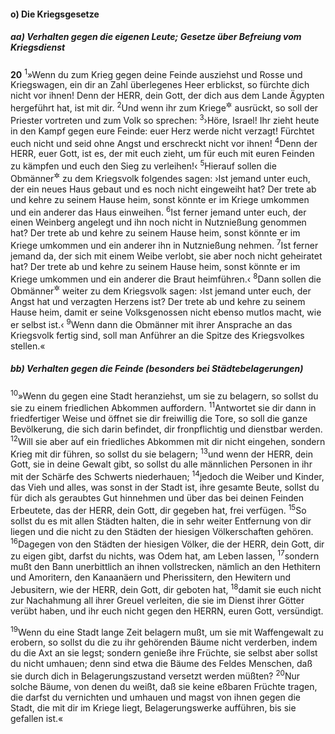 #### o) Die Kriegsgesetze

##### aa) Verhalten gegen die eigenen Leute; Gesetze über Befreiung vom Kriegsdienst

__20__
<sup>1</sup>»Wenn du zum Krieg gegen deine Feinde ausziehst und Rosse und Kriegswagen, ein dir an Zahl überlegenes Heer erblickst, so fürchte dich nicht vor ihnen! Denn der HERR, dein Gott, der dich aus dem Lande Ägypten hergeführt hat, ist mit dir.
<sup>2</sup>Und wenn ihr zum Kriege<sup title="oder: zur Schlacht?">&#x2732;</sup> ausrückt, so soll der Priester vortreten und zum Volk so sprechen:
<sup>3</sup>›Höre, Israel! Ihr zieht heute in den Kampf gegen eure Feinde: euer Herz werde nicht verzagt! Fürchtet euch nicht und seid ohne Angst und erschreckt nicht vor ihnen!
<sup>4</sup>Denn der HERR, euer Gott, ist es, der mit euch zieht, um für euch mit euren Feinden zu kämpfen und euch den Sieg zu verleihen!‹
<sup>5</sup>Hierauf sollen die Obmänner<sup title="vgl. 1,15">&#x2732;</sup> zu dem Kriegsvolk folgendes sagen: ›Ist jemand unter euch, der ein neues Haus gebaut und es noch nicht eingeweiht hat? Der trete ab und kehre zu seinem Hause heim, sonst könnte er im Kriege umkommen und ein anderer das Haus einweihen.
<sup>6</sup>Ist ferner jemand unter euch, der einen Weinberg angelegt und ihn noch nicht in Nutznießung genommen hat? Der trete ab und kehre zu seinem Hause heim, sonst könnte er im Kriege umkommen und ein anderer ihn in Nutznießung nehmen.
<sup>7</sup>Ist ferner jemand da, der sich mit einem Weibe verlobt, sie aber noch nicht geheiratet hat? Der trete ab und kehre zu seinem Hause heim, sonst könnte er im Kriege umkommen und ein anderer die Braut heimführen.‹
<sup>8</sup>Dann sollen die Obmänner<sup title="vgl. 1,15">&#x2732;</sup> weiter zu dem Kriegsvolk sagen: ›Ist jemand unter euch, der Angst hat und verzagten Herzens ist? Der trete ab und kehre zu seinem Hause heim, damit er seine Volksgenossen nicht ebenso mutlos macht, wie er selbst ist.‹
<sup>9</sup>Wenn dann die Obmänner mit ihrer Ansprache an das Kriegsvolk fertig sind, soll man Anführer an die Spitze des Kriegsvolkes stellen.«

##### bb) Verhalten gegen die Feinde (besonders bei Städtebelagerungen)

<sup>10</sup>»Wenn du gegen eine Stadt heranziehst, um sie zu belagern, so sollst du sie zu einem friedlichen Abkommen auffordern.
<sup>11</sup>Antwortet sie dir dann in friedfertiger Weise und öffnet sie dir freiwillig die Tore, so soll die ganze Bevölkerung, die sich darin befindet, dir fronpflichtig und dienstbar werden.
<sup>12</sup>Will sie aber auf ein friedliches Abkommen mit dir nicht eingehen, sondern Krieg mit dir führen, so sollst du sie belagern;
<sup>13</sup>und wenn der HERR, dein Gott, sie in deine Gewalt gibt, so sollst du alle männlichen Personen in ihr mit der Schärfe des Schwerts niederhauen;
<sup>14</sup>jedoch die Weiber und Kinder, das Vieh und alles, was sonst in der Stadt ist, ihre gesamte Beute, sollst du für dich als geraubtes Gut hinnehmen und über das bei deinen Feinden Erbeutete, das der HERR, dein Gott, dir gegeben hat, frei verfügen.
<sup>15</sup>So sollst du es mit allen Städten halten, die in sehr weiter Entfernung von dir liegen und die nicht zu den Städten der hiesigen Völkerschaften gehören.
<sup>16</sup>Dagegen von den Städten der hiesigen Völker, die der HERR, dein Gott, dir zu eigen gibt, darfst du nichts, was Odem hat, am Leben lassen,
<sup>17</sup>sondern mußt den Bann unerbittlich an ihnen vollstrecken, nämlich an den Hethitern und Amoritern, den Kanaanäern und Pherissitern, den Hewitern und Jebusitern, wie der HERR, dein Gott, dir geboten hat,
<sup>18</sup>damit sie euch nicht zur Nachahmung all ihrer Greuel verleiten, die sie im Dienst ihrer Götter verübt haben, und ihr euch nicht gegen den HERRN, euren Gott, versündigt.

<sup>19</sup>Wenn du eine Stadt lange Zeit belagern mußt, um sie mit Waffengewalt zu erobern, so sollst du die zu ihr gehörenden Bäume nicht verderben, indem du die Axt an sie legst; sondern genieße ihre Früchte, sie selbst aber sollst du nicht umhauen; denn sind etwa die Bäume des Feldes Menschen, daß sie durch dich in Belagerungszustand versetzt werden müßten?
<sup>20</sup>Nur solche Bäume, von denen du weißt, daß sie keine eßbaren Früchte tragen, die darfst du vernichten und umhauen und magst von ihnen gegen die Stadt, die mit dir im Kriege liegt, Belagerungswerke aufführen, bis sie gefallen ist.«